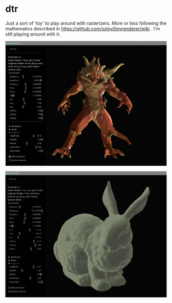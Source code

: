 # dtr

Just a sort of 'toy' to play around with rasterizers. More or less following the mathematics described in https://github.com/ssloy/tinyrenderer/wiki . I'm still playing around  with it.



![](https://github.com/AODQ/dtr/blob/master/screenshots/diablo1.png)


![](https://github.com/AODQ/dtr/blob/master/screenshots/bunny.png)

